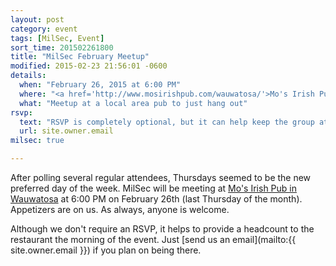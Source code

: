 ```yaml
---
layout: post
category: event
tags: [MilSec, Event]
sort_time: 201502261800
title: "MilSec February Meetup"
modified: 2015-02-23 21:56:01 -0600
details:
  when: "February 26, 2015 at 6:00 PM"
  where: "<a href='http://www.mosirishpub.com/wauwatosa/'>Mo's Irish Pub in Wauwatosa</a>"
  what: "Meetup at a local area pub to just hang out"
rsvp:
  text: "RSVP is completely optional, but it can help keep the group at the same table"
  url: site.owner.email
milsec: true

---
```

After polling several regular attendees, Thursdays seemed to be the new preferred day of the week. MilSec will be meeting at [Mo's Irish Pub in Wauwatosa](http://www.mosirishpub.com/wauwatosa/) at 6:00 PM on February 26th (last Thursday of the month).  Appetizers are on us. As always, anyone is welcome.

Although we don't require an RSVP, it helps to provide a headcount to the restaurant the morning of the event. Just [send us an email](mailto:{{ site.owner.email }}) if you plan on being there.
